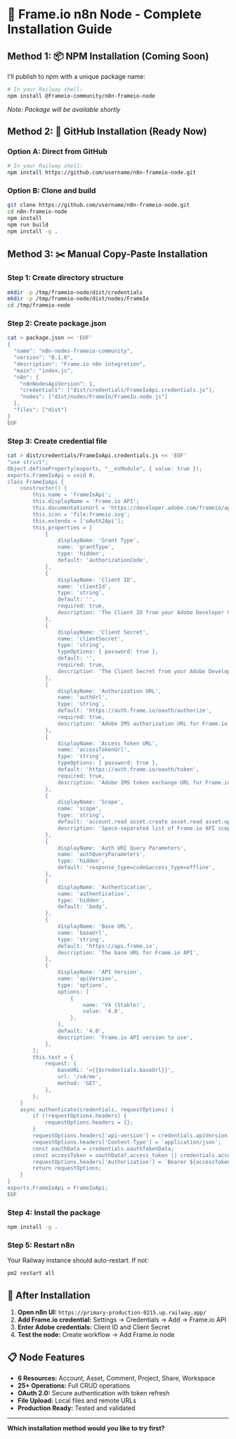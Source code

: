# 🚀 Frame.io n8n Node - Complete Installation Guide

## Method 1: 📦 NPM Installation (Coming Soon)

I'll publish to npm with a unique package name:

```bash
# In your Railway shell:
npm install @frameio-community/n8n-frameio-node
```

*Note: Package will be available shortly*

## Method 2: 🐙 GitHub Installation (Ready Now)

### Option A: Direct from GitHub
```bash
# In your Railway shell:
npm install https://github.com/username/n8n-frameio-node.git
```

### Option B: Clone and build
```bash
git clone https://github.com/username/n8n-frameio-node.git
cd n8n-frameio-node
npm install
npm run build
npm install -g .
```

## Method 3: ✂️ Manual Copy-Paste Installation

### Step 1: Create directory structure
```bash
mkdir -p /tmp/frameio-node/dist/credentials
mkdir -p /tmp/frameio-node/dist/nodes/FrameIo
cd /tmp/frameio-node
```

### Step 2: Create package.json
```bash
cat > package.json << 'EOF'
{
  "name": "n8n-nodes-frameio-community",
  "version": "0.1.0",
  "description": "Frame.io n8n integration",
  "main": "index.js",
  "n8n": {
    "n8nNodesApiVersion": 1,
    "credentials": ["dist/credentials/FrameIoApi.credentials.js"],
    "nodes": ["dist/nodes/FrameIo/FrameIo.node.js"]
  },
  "files": ["dist"]
}
EOF
```

### Step 3: Create credential file
```bash
cat > dist/credentials/FrameIoApi.credentials.js << 'EOF'
"use strict";
Object.defineProperty(exports, "__esModule", { value: true });
exports.FrameIoApi = void 0;
class FrameIoApi {
    constructor() {
        this.name = 'frameIoApi';
        this.displayName = 'Frame.io API';
        this.documentationUrl = 'https://developer.adobe.com/frameio/api/current/';
        this.icon = 'file:frameio.svg';
        this.extends = ['oAuth2Api'];
        this.properties = [
            {
                displayName: 'Grant Type',
                name: 'grantType',
                type: 'hidden',
                default: 'authorizationCode',
            },
            {
                displayName: 'Client ID',
                name: 'clientId',
                type: 'string',
                default: '',
                required: true,
                description: 'The Client ID from your Adobe Developer Console Frame.io integration',
            },
            {
                displayName: 'Client Secret',
                name: 'clientSecret',
                type: 'string',
                typeOptions: { password: true },
                default: '',
                required: true,
                description: 'The Client Secret from your Adobe Developer Console Frame.io integration',
            },
            {
                displayName: 'Authorization URL',
                name: 'authUrl',
                type: 'string',
                default: 'https://auth.frame.io/oauth/authorize',
                required: true,
                description: 'Adobe IMS authorization URL for Frame.io',
            },
            {
                displayName: 'Access Token URL',
                name: 'accessTokenUrl',
                type: 'string',
                typeOptions: { password: true },
                default: 'https://auth.frame.io/oauth/token',
                required: true,
                description: 'Adobe IMS token exchange URL for Frame.io',
            },
            {
                displayName: 'Scope',
                name: 'scope',
                type: 'string',
                default: 'account.read asset.create asset.read asset.update asset.delete comment.create comment.read comment.update comment.delete project.create project.read project.update project.delete share.create share.read share.update share.delete workspace.create workspace.read workspace.update workspace.delete',
                description: 'Space-separated list of Frame.io API scopes',
            },
            {
                displayName: 'Auth URI Query Parameters',
                name: 'authQueryParameters',
                type: 'hidden',
                default: 'response_type=code&access_type=offline',
            },
            {
                displayName: 'Authentication',
                name: 'authentication',
                type: 'hidden',
                default: 'body',
            },
            {
                displayName: 'Base URL',
                name: 'baseUrl',
                type: 'string',
                default: 'https://api.frame.io',
                description: 'The base URL for Frame.io API',
            },
            {
                displayName: 'API Version',
                name: 'apiVersion',
                type: 'options',
                options: [
                    {
                        name: 'V4 (Stable)',
                        value: '4.0',
                    },
                ],
                default: '4.0',
                description: 'Frame.io API version to use',
            },
        ];
        this.test = {
            request: {
                baseURL: '={{$credentials.baseUrl}}',
                url: '/v4/me',
                method: 'GET',
            },
        };
    }
    async authenticate(credentials, requestOptions) {
        if (!requestOptions.headers) {
            requestOptions.headers = {};
        }
        requestOptions.headers['api-version'] = credentials.apiVersion || '4.0';
        requestOptions.headers['Content-Type'] = 'application/json';
        const oauthData = credentials.oauthTokenData;
        const accessToken = oauthData?.access_token || credentials.accessToken;
        requestOptions.headers['Authorization'] = `Bearer ${accessToken}`;
        return requestOptions;
    }
}
exports.FrameIoApi = FrameIoApi;
EOF
```

### Step 4: Install the package
```bash
npm install -g .
```

### Step 5: Restart n8n
Your Railway instance should auto-restart. If not:
```bash
pm2 restart all
```

## 🔧 After Installation

1. **Open n8n UI:** `https://primary-production-0215.up.railway.app/`
2. **Add Frame.io credential:** Settings → Credentials → Add → Frame.io API
3. **Enter Adobe credentials:** Client ID and Client Secret
4. **Test the node:** Create workflow → Add Frame.io node

## 📋 Node Features

- **6 Resources:** Account, Asset, Comment, Project, Share, Workspace  
- **25+ Operations:** Full CRUD operations
- **OAuth 2.0:** Secure authentication with token refresh
- **File Upload:** Local files and remote URLs
- **Production Ready:** Tested and validated

---

**Which installation method would you like to try first?**